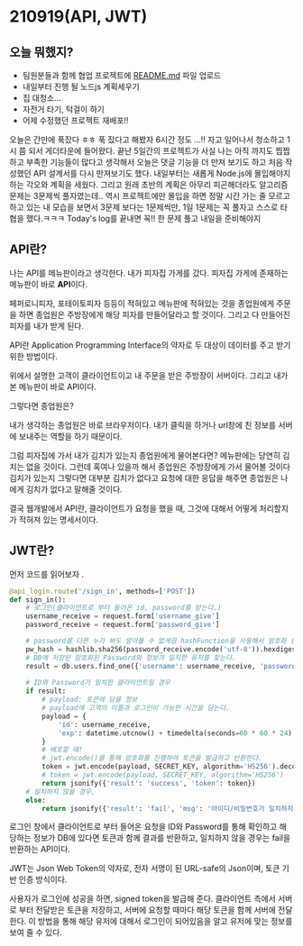 # 210919(API, JWT)

## 오늘 뭐했지?

- 팀원분들과 함께 협업 프로젝트에 [README.md](https://github.com/jongwanra/muscle-course/blob/main/README.md) 파일 업로드
- 내일부터 진행 될 노드js 계획세우기
- 집 대청소...
- 자전거 타기, 턱걸이 하기
- 어제 수정했던 프로젝트 재배포!!

오늘은 간만에 푹잤다 ㅎㅎ 푹 잤다고 해봤자 6시간 정도 ...!! 자고 일어나서 청소하고 1시 쯤 되서 게더타운에 들어왔다. 끝난 5일간의 프로젝트가 사실 나는 아직 까지도 찝찝하고 부족한 기능들이 많다고 생각해서 오늘은 댓글 기능을 더 만져 보기도 하고 처음 작성했던 API 설계서를 다시 만져보기도 했다. 내일부터는 새롭게 Node.js에 몰입해야지 하는 각오와 계획을 세웠다. 그리고 원래 초반의 계획은 아무리 피곤해더라도 알고리즘 문제는 3문제씩 풀자였는데.. 역시 프로젝트에만 몰입을 하면 정말 시간 가는 줄 모르고 하고 있는 내 모습을 보면서 3문제 보다는 1문제씩만, 1일 1문제는 꼭 풀자고 스스로 타협을 했다.ㅋㅋㅋ Today's log를 끝내면 꼭!! 한 문제 풀고 내일을 준비해야지

## API란?

나는 API를 메뉴판이라고 생각한다. 내가 피자집 가게를 갔다. 피자집 가게에 존재하는 메뉴판이 바로 **API**이다.

페퍼로니피자, 포테이토피자 등등이 적혀있고 메뉴판에 적혀있는 것을 종업원에게 주문을 하면 종업원은 주방장에게 해당 피자를 만들어달라고 할 것이다. 그리고 다 만들어진 피자를 내가 받게 된다.

API란  Application Programming Interface의 약자로 두 대상이 데이터를 주고 받기 위한 방법이다.

위에서 설명한 고객이 클라이언트이고 내 주문을 받은 주방장이 서버이다. 그리고 내가 본 메뉴판이 바로 API이다.

그렇다면 종업원은? 

내가 생각하는 종업원은 바로 브라우저이다. 내가 클릭을 하거나 url창에 친 정보를 서버에 보내주는 역할을 하기 때문이다. 

그럼 피자집에 가서 내가 김치가 있는지 종업원에게 물어본다면? 메뉴판에는 당연히 김치는 없을 것이다. 그런데 혹여나 있을까 해서 종업원은 주방장에게 가서 물어볼 것이다 김치가 있는지 그렇다면 대부분 김치가 없다고 요청에 대한 응답을 해주면 종업원은 나에게 김치가 없다고 말해줄 것이다.

결국 웹개발에서 API란, 클라이언트가 요청을 했을 때, 그것에 대해서 어떻게 처리할지가 적혀져 있는 명세서이다.

## JWT란?

먼저 코드를 읽어보자 .

```python
@api_login.route('/sign_in', methods=['POST'])
def sign_in():
    # 로그인(클라이언트로 부터 들어온 id, password를 받는다.)
    username_receive = request.form['username_give'] 
    password_receive = request.form['password_give']

    # password를 다른 누가 봐도 알아볼 수 없게끔 hashFunction을 사용해서 암호화 한다.
    pw_hash = hashlib.sha256(password_receive.encode('utf-8')).hexdigest()
    # DB에 저장된 암호화된 Password와 정보가 일치한 유저를 찾는다.
    result = db.users.find_one({'username': username_receive, 'password': pw_hash})
    
    # ID와 Password가 일치한 클라이언트일 경우
    if result:
        # payload: 토큰에 담을 정보
        # payload에 고객의 이름과 로그인이 가능한 시간을 담는다.
        payload = {
            'id': username_receive,
            'exp': datetime.utcnow() + timedelta(seconds=60 * 60 * 24)  # 로그인 24시간 유지
        }
        # 배포할 때! 
        # jwt.encode()를 통해 암호화를 진행하여 토큰을 발급하고 반환한다.
        token = jwt.encode(payload, SECRET_KEY, algorithm='HS256').decode('utf-8') # 이 부분!!!! 유심히 확인
        # token = jwt.encode(payload, SECRET_KEY, algorithm='HS256')
        return jsonify({'result': 'success', 'token': token})
    # 일치하지 않을 경우,
    else:
        return jsonify({'result': 'fail', 'msg': '아이디/비밀번호가 일치하지 않습니다.'})
```

로그인 창에서 클라이언트로 부터 들어온 요청을 ID와 Password를 통해 확인하고 해당하는 정보가 DB에 있다면 토큰과 함께 결과를 반환하고, 일치하지 않을 경우는 fail을 반환하는 API이다.

JWT는 Json Web Token의 약자로, 전자 서명이 된 URL-safe의 Json이며, 토큰 기반 인증 방식이다.

사용자가 로그인에 성공을 하면,  signed token을 발급해 준다. 클라이언트 측에서 서버로 부터 전달받은 토큰을 저장하고, 서버에 요청할 때마다 해당 토큰을 함께 서버에 전달한다. 이 방법을 통해 해당 유저에 대해서 로그인이 되어있음을 알고 유저에 맞는 정보를 보여 줄 수 있다.
